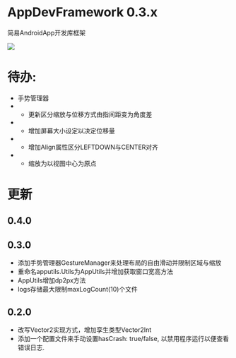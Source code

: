 # AppDevFramework 0.3.x
简易AndroidApp开发库框架

[![](https://jitpack.io/v/AIDEProjects/AppDevFramework.svg)](https://jitpack.io/#AIDEProjects/AppDevFramework)

# 待办: 
- 手势管理器
- - 更新区分缩放与位移方式由指间距变为角度差
- - 增加屏幕大小设定以决定位移量
- - 增加Align属性区分LEFTDOWN与CENTER对齐
- - 缩放为以视图中心为原点

# 更新
## 0.4.0

## 0.3.0
- 添加手势管理器GestureManager来处理布局的自由滑动并限制区域与缩放
- 重命名apputils.Utils为AppUtils并增加获取窗口宽高方法
- AppUtils增加dp2px方法
- logs存储最大限制maxLogCount(10)个文件

## 0.2.0
- 改写Vector2实现方式，增加孪生类型Vector2Int
- 添加一个配置文件来手动设置hasCrash: true/false, 以禁用程序运行以便查看错误日志.


